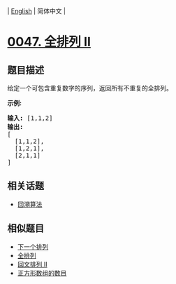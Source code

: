 
| [English](README_EN.md) | 简体中文 |

# [0047. 全排列 II](https://leetcode-cn.com/problems/permutations-ii/)

## 题目描述

<p>给定一个可包含重复数字的序列，返回所有不重复的全排列。</p>

<p><strong>示例:</strong></p>

<pre><strong>输入:</strong> [1,1,2]
<strong>输出:</strong>
[
  [1,1,2],
  [1,2,1],
  [2,1,1]
]</pre>


## 相关话题

- [回溯算法](https://leetcode-cn.com/tag/backtracking)

## 相似题目

- [下一个排列](../next-permutation/README.md)
- [全排列](../permutations/README.md)
- [回文排列 II](../palindrome-permutation-ii/README.md)
- [正方形数组的数目](../number-of-squareful-arrays/README.md)
